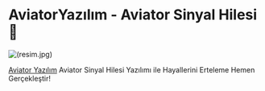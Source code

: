# AviatorYazılım - Aviator Sinyal Hilesi 💸 

![(resim.jpg)](https://aviatoryazilim.net/wp-content/uploads/2024/10/f.png)

[Aviator Yazılım](https://aviatoryazilim.net)
Aviator Sinyal Hilesi Yazılımı ile Hayallerini Erteleme Hemen Gerçekleştir!
